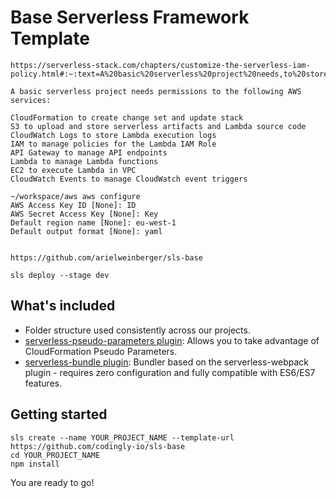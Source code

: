 # Base Serverless Framework Template
```
https://serverless-stack.com/chapters/customize-the-serverless-iam-policy.html#:~:text=A%20basic%20serverless%20project%20needs,to%20store%20Lambda%20execution%20logs

A basic serverless project needs permissions to the following AWS services:

CloudFormation to create change set and update stack
S3 to upload and store serverless artifacts and Lambda source code
CloudWatch Logs to store Lambda execution logs
IAM to manage policies for the Lambda IAM Role
API Gateway to manage API endpoints
Lambda to manage Lambda functions
EC2 to execute Lambda in VPC
CloudWatch Events to manage CloudWatch event triggers

~/workspace/aws aws configure
AWS Access Key ID [None]: ID
AWS Secret Access Key [None]: Key
Default region name [None]: eu-west-1
Default output format [None]: yaml


https://github.com/arielweinberger/sls-base

sls deploy --stage dev
```

## What's included
* Folder structure used consistently across our projects.
* [serverless-pseudo-parameters plugin](https://www.npmjs.com/package/serverless-pseudo-parameters): Allows you to take advantage of CloudFormation Pseudo Parameters.
* [serverless-bundle plugin](https://www.npmjs.com/package/serverless-pseudo-parameters): Bundler based on the serverless-webpack plugin - requires zero configuration and fully compatible with ES6/ES7 features.

## Getting started
```
sls create --name YOUR_PROJECT_NAME --template-url https://github.com/codingly-io/sls-base
cd YOUR_PROJECT_NAME
npm install
```

You are ready to go!
